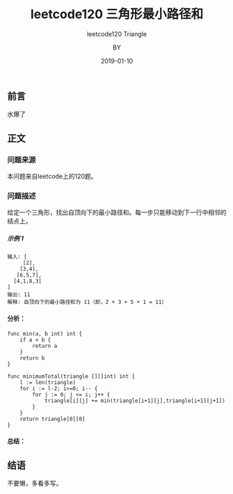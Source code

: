 ﻿---
layout:     post
title:      leetcode120 三角形最小路径和
subtitle:   leetcode120 Triangle
date:       2019-01-10
author:     BY
header-img: img/post-bg-universe.jpg
catalog: true
tags:
    - Blog
---


## 前言

水爆了

## 正文

### 问题来源

本问题来自leetcode上的120题。  
### 问题描述

给定一个三角形，找出自顶向下的最小路径和。每一步只能移动到下一行中相邻的结点上。

##### 示例 1
```
输入: [
     [2],
    [3,4],
   [6,5,7],
  [4,1,8,3]
]
输出: 11
解释: 自顶向下的最小路径和为 11（即，2 + 3 + 5 + 1 = 11）
```  

#### 分析：  
```
func min(a, b int) int {
    if a < b {
        return a
    }
    return b
}

func minimumTotal(triangle [][]int) int {
    l := len(triangle)
    for i := l-2; i>=0; i-- {
        for j := 0; j <= i; j++ {
            triangle[i][j] += min(triangle[i+1][j],triangle[i+1][j+1])
        }
    }
    return triangle[0][0]
}
```
#### 总结：

## 结语
不要懒，多看多写。
